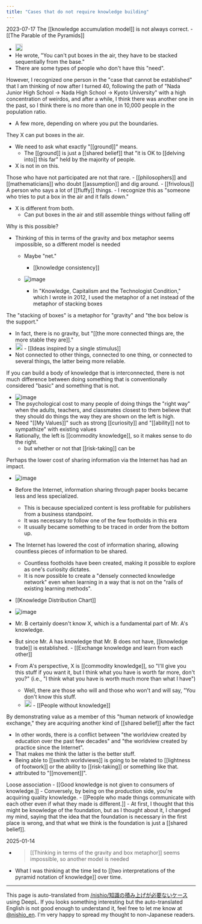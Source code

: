 ```yaml
---
title: "Cases that do not require knowledge building"
---
```


2023-07-17
The [[knowledge accumulation model]] is not always correct.
    - [[The Parable of the Pyramids]]
- <img src='https://scrapbox.io/api/pages/nishio-en/ピラミッドのたとえ/icon' alt='ピラミッドのたとえ.icon' height="19.5"/>
- He wrote, "You can't put boxes in the air, they have to be stacked sequentially from the base."
- There are some types of people who don't have this "need".

However, I recognized one person in the "case that cannot be established" that I am thinking of now after I turned 40, following the path of "Nada Junior High School → Nada High School → Kyoto University" with a high concentration of weirdos, and after a while, I think there was another one in the past, so I think there is no more than one in 10,000 people in the population ratio.
- A few more, depending on where you put the boundaries.

They X can put boxes in the air.
- We need to ask what exactly "[[ground]]" means.
    - The [[ground]] is just a [[shared belief]] that "it is OK to [[delving into]] this far" held by the majority of people.
- X is not in on this.

Those who have not participated are not that rare.
    - [[philosophers]] and [[mathematicians]] who doubt [[assumption]] and dig around.
    - [[frivolous]] A person who says a lot of [[fluffy]] things.
    - I recognize this as "someone who tries to put a box in the air and it falls down."
- X is different from both.
    - Can put boxes in the air and still assemble things without falling off

Why is this possible?
- Thinking of this in terms of the gravity and box metaphor seems impossible, so a different model is needed
    - Maybe "net."
        - [[knowledge consistency]]

    - ![image](https://gyazo.com/5f356a7c2eeac39ff353e604a1126dab/thumb/1000)
        - In "Knowledge, Capitalism and the Technologist Condition," which I wrote in 2012, I used the metaphor of a net instead of the metaphor of stacking boxes

The "stacking of boxes" is a metaphor for "gravity" and "the box below is the support."
- In fact, there is no gravity, but "[[the more connected things are, the more stable they are]]."
- <img src='https://scrapbox.io/api/pages/nishio-en/一つの刺激に触発されたアイデア/icon' alt='一つの刺激に触発されたアイデア.icon' height="19.5"/>
        - [[Ideas inspired by a single stimulus]]
- Not connected to other things, connected to one thing, or connected to several things, the latter being more reliable.

If you can build a body of knowledge that is interconnected, there is not much difference between doing something that is conventionally considered "basic" and something that is not.
- ![image](https://gyazo.com/96b5eed408b1536d54632514f21cf7f3/thumb/1000)
- The psychological cost to many people of doing things the "right way" when the adults, teachers, and classmates closest to them believe that they should do things the way they are shown on the left is high.
- Need "[[My Values]]" such as strong [[curiosity]] and "[[ability]] not to sympathize" with existing values
- Rationally, the left is [[commodity knowledge]], so it makes sense to do the right.
    - but whether or not that [[risk-taking]] can be

Perhaps the lower cost of sharing information via the Internet has had an impact.
- ![image](https://gyazo.com/475aba19b0cb26ac506280501d297598/thumb/1000)
- Before the Internet, information sharing through paper books became less and less specialized.
    - This is because specialized content is less profitable for publishers from a business standpoint.
    - It was necessary to follow one of the few footholds in this era
    - It usually became something to be traced in order from the bottom up.
- The Internet has lowered the cost of information sharing, allowing countless pieces of information to be shared.
    - Countless footholds have been created, making it possible to explore as one's curiosity dictates.
    - It is now possible to create a "densely connected knowledge network" even when learning in a way that is not on the "rails of existing learning methods".

- [[Knowledge Distribution Chart]]
- ![image](https://gyazo.com/f078e18ddf4cfadb5a2acf044d29d97a/thumb/1000)
- Mr. B certainly doesn't know X, which is a fundamental part of Mr. A's knowledge.
- But since Mr. A has knowledge that Mr. B does not have, [[knowledge trade]] is established.
        - [[Exchange knowledge and learn from each other]]
- From A's perspective, X is [[commodity knowledge]], so "I'll give you this stuff if you want it, but I think what you have is worth far more, don't you?" (i.e., "I think what you have is worth much more than what I have")
    - Well, there are those who will and those who won't and will say, "You don't know this stuff.
    - <img src='https://scrapbox.io/api/pages/nishio-en/知識のない人/icon' alt='知識のない人.icon' height="19.5"/>
            - [[People without knowledge]]

By demonstrating value as a member of this "human network of knowledge exchange," they are acquiring another kind of [[shared belief]] after the fact
- In other words, there is a conflict between "the worldview created by education over the past few decades" and "the worldview created by practice since the Internet".
- That makes me think the latter is the better stuff.
- Being able to [[switch worldviews]] is going to be related to [[lightness of footwork]] or the ability to [[risk-taking]] or something like that.
- attributed to "[[movement]]".

Loose association
    - [[Good knowledge is not given to consumers of knowledge.]]
    - Conversely, by being on the production side, you're acquiring quality knowledge.
    - [[People who made things communicate with each other even if what they made is different.]]
    - At first, I thought that this might be knowledge of the foundation, but as I thought about it, I changed my mind, saying that the idea that the foundation is necessary in the first place is wrong, and that what we think is the foundation is just a [[shared belief]].

2025-01-14
- > [[Thinking in terms of the gravity and box metaphor]] seems impossible, so another model is needed
- What I was thinking at the time led to [[two interpretations of the pyramid notation of knowledge]] over time.

---
This page is auto-translated from [/nishio/知識の積み上げが必要ないケース](https://scrapbox.io/nishio/知識の積み上げが必要ないケース) using DeepL. If you looks something interesting but the auto-translated English is not good enough to understand it, feel free to let me know at [@nishio_en](https://twitter.com/nishio_en). I'm very happy to spread my thought to non-Japanese readers.